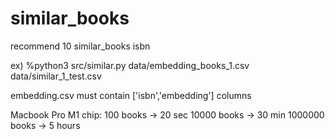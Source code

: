 # similar_books
recommend 10 similar_books isbn

ex) %python3 src/similar.py data/embedding_books_1.csv data/similar_1_test.csv 

embedding.csv must contain ['isbn','embedding'] columns

Macbook Pro M1 chip:
100 books -> 20 sec
10000 books -> 30 min
1000000 books -> 5 hours

